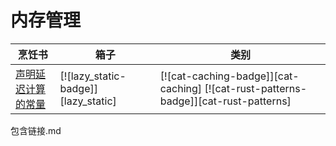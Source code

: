# 内存管理

| 烹饪书                                 | 箱子                                | 类别                                                                                |
| -------------------------------------- | ----------------------------------- | ----------------------------------------------------------------------------------- |
| [声明延迟计算的常量][ex-lazy-constant] | [![lazy_static-badge]][lazy_static] | [![cat-caching-badge]][cat-caching] [![cat-rust-patterns-badge]][cat-rust-patterns] |

[ex-lazy-constant]: mem/global_static.html#declare-lazily-evaluated-constant

包含链接.md
